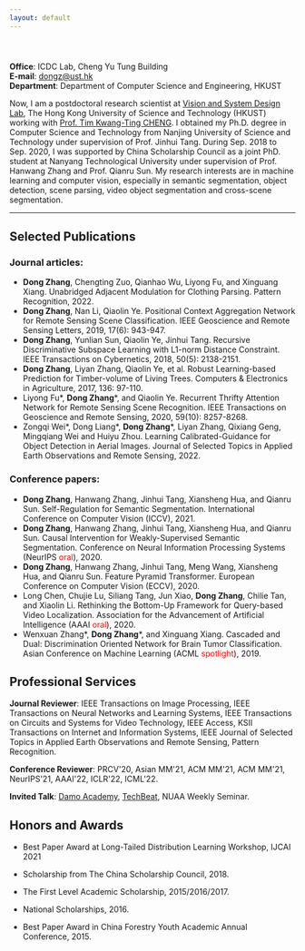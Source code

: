 ```yaml
---
layout: default
---
```

　<br/>
　<br/>
**Office**: ICDC Lab, Cheng Yu Tung Building<br/>
**E-mail**: <dongz@ust.hk><br/>
**Department**: Department of Computer Science and Engineering, HKUST

Now, I am a postdoctoral research scientist at [Vision and System Design Lab](http://vsdl.ust.hk/people.html), The Hong Kong University of Science and Technology (HKUST) working with [Prof. Tim Kwang-Ting CHENG](https://seng.hkust.edu.hk/about/people/faculty/tim-kwang-ting-cheng). I obtained my Ph.D. degree in Computer Science and Technology from Nanjing University of Science and Technology under supervision of Prof. Jinhui Tang. During Sep. 2018 to Sep. 2020, I was supported by China Scholarship Council as a joint PhD. student at Nanyang Technological University under supervision of Prof. Hanwang Zhang and Prof. Qianru Sun. My research interests are in machine learning and computer vision, especially in semantic segmentation, object detection, scene parsing, video object segmentation and cross-scene segmentation.

-----

## Selected Publications   

### Journal articles:
- **Dong Zhang**, Chengting Zuo, Qianhao Wu, Liyong Fu, and Xinguang Xiang. Unabridged Adjacent Modulation for Clothing Parsing. Pattern Recognition, 2022.
- **Dong Zhang**, Nan Li, Qiaolin Ye. Positional Context Aggregation Network for Remote Sensing Scene Classification. IEEE Geoscience and Remote Sensing Letters, 2019, 17(6): 943-947.
- **Dong Zhang**, Yunlian Sun, Qiaolin Ye, Jinhui Tang. Recursive Discriminative Subspace Learning with L1-norm Distance Constraint. IEEE Transactions on Cybernetics, 2018, 50(5): 2138-2151.
- **Dong Zhang**, Liyan Zhang, Qiaolin Ye, et al. Robust Learning-based Prediction for Timber-volume of Living Trees. Computers & Electronics in Agriculture, 2017, 136: 97-110.
- Liyong Fu\*, **Dong Zhang**\*, and Qiaolin Ye. Recurrent Thrifty Attention Network for Remote Sensing Scene Recognition. IEEE Transactions on Geoscience and Remote Sensing, 2020, 59(10): 8257-8268.
- Zongqi Wei\*, Dong Liang\*, **Dong Zhang**\*, Liyan Zhang, Qixiang Geng, Mingqiang Wei and Huiyu Zhou. Learning Calibrated-Guidance for Object Detection in Aerial Images. Journal of Selected Topics in Applied Earth Observations and Remote Sensing, 2022.

### Conference papers:
- **Dong Zhang**, Hanwang Zhang, Jinhui Tang, Xiansheng Hua, and Qianru Sun. Self-Regulation for Semantic Segmentation. International Conference on Computer Vision (ICCV), 2021.
- **Dong Zhang**, Hanwang Zhang, Jinhui Tang, Xiansheng Hua, and Qianru Sun. Causal Intervention for Weakly-Supervised Semantic Segmentation. Conference on Neural Information Processing Systems (NeurIPS <font color=red>oral</font>), 2020.
- **Dong Zhang**, Hanwang Zhang, Jinhui Tang, Meng Wang, Xiansheng Hua, and Qianru Sun. Feature Pyramid Transformer. European Conference on Computer Vision (ECCV), 2020.
- Long Chen, Chujie Lu, Siliang Tang, Jun Xiao, **Dong Zhang**, Chilie Tan, and Xiaolin Li. Rethinking the Bottom-Up Framework for Query-based Video Localization. Association for the Advancement of Artificial Intelligence (AAAI <font color=red>oral</font>), 2020. 
- Wenxuan Zhang\*, **Dong Zhang**\*, and Xinguang Xiang. Cascaded and Dual: Discrimination Oriented Network for Brain Tumor Classification. Asian Conference on Machine Learning (ACML <font color=red>spotlight</font>), 2019. 

## Professional Services

**Journal Reviewer**: IEEE Transactions on Image Processing, IEEE Transactions on Neural Networks and Learning Systems, IEEE Transactions on Circuits and Systems for Video Technology, IEEE Access, KSII Transactions on Internet and Information Systems, IEEE Journal of Selected Topics in Applied Earth Observations and Remote Sensing, Pattern Recognition.

**Conference Reviewer**: PRCV'20, Asian MM'21, ACM MM'21, ACM MM'21, NeurIPS'21, AAAI'22, ICLR'22, ICML'22.

**Invited Talk**: [Damo Academy](https://t.bilibili.com/464398595921845696?tab=2), [TechBeat](https://www.techbeat.net/talk-info?id=483), NUAA Weekly Seminar.

## Honors and Awards

* Best Paper Award at Long-Tailed Distribution Learning Workshop, IJCAI 2021

* Scholarship from The China Scholarship Council, 2018.

* The First Level Academic Scholarship, 2015/2016/2017.

* National Scholarships, 2016.

* Best Paper Award in China Forestry Youth Academic Annual Conference, 2015.
